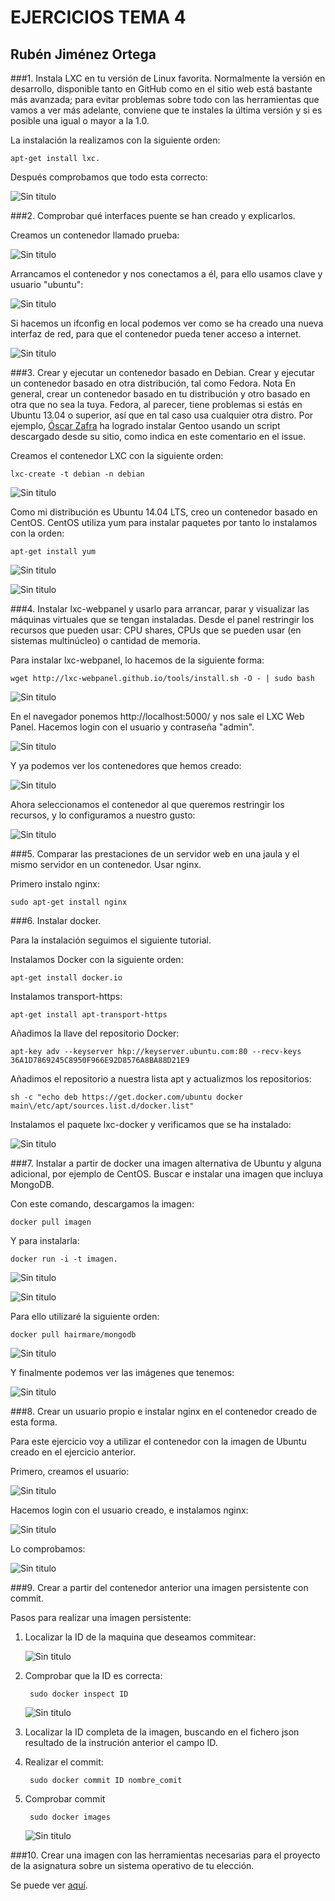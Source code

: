 <h1>EJERCICIOS TEMA 4</h1>
<h2>Rubén Jiménez Ortega</h2>

###1. Instala LXC en tu versión de Linux favorita. Normalmente la versión en desarrollo, disponible tanto en GitHub como en el sitio web está bastante más avanzada; para evitar problemas sobre todo con las herramientas que vamos a ver más adelante, conviene que te instales la última versión y si es posible una igual o mayor a la 1.0.

La instalación la realizamos con la siguiente orden:

    apt-get install lxc.

Después comprobamos que todo esta correcto:

![Sin titulo](Imagenes_T4/1.png)

###2. Comprobar qué interfaces puente se han creado y explicarlos.

Creamos un contenedor llamado prueba:

![Sin titulo](Imagenes_T4/2.png)

Arrancamos el contenedor y nos conectamos a él, para ello usamos clave y usuario "ubuntu":

![Sin titulo](Imagenes_T4/3.png)

Si hacemos un ifconfig en local podemos ver como se ha creado una nueva interfaz de red, para que el contenedor pueda tener acceso a internet.

![Sin titulo](Imagenes_T4/4.png)

###3. Crear y ejecutar un contenedor basado en Debian. Crear y ejecutar un contenedor basado en otra distribución, tal como Fedora. Nota En general, crear un contenedor basado en tu distribución y otro basado en otra que no sea la tuya. Fedora, al parecer, tiene problemas si estás en Ubuntu 13.04 o superior, así que en tal caso usa cualquier otra distro. Por ejemplo, [Óscar Zafra](https://github.com/IV-GII/GII-2013/issues/87#issuecomment-28639976) ha logrado instalar Gentoo usando un script descargado desde su sitio, como indica en este comentario en el issue.

Creamos el contenedor LXC con la siguiente orden:

    lxc-create -t debian -n debian

![Sin titulo](Imagenes_T4/5.png)

Como mi distribución es Ubuntu 14.04 LTS, creo un contenedor basado en CentOS. CentOS utiliza yum para instalar paquetes por tanto lo instalamos con la orden:

    apt-get install yum

![Sin titulo](Imagenes_T4/6.png)

![Sin titulo](Imagenes_T4/7.png)

###4. Instalar lxc-webpanel y usarlo para arrancar, parar y visualizar las máquinas virtuales que se tengan instaladas. Desde el panel restringir los recursos que pueden usar: CPU shares, CPUs que se pueden usar (en sistemas multinúcleo) o cantidad de memoria.

Para instalar lxc-webpanel, lo hacemos de la siguiente forma:

    wget http://lxc-webpanel.github.io/tools/install.sh -O - | sudo bash

![Sin titulo](Imagenes_T4/8.png)

En el navegador ponemos http://localhost:5000/ y nos sale el LXC Web Panel. Hacemos login con el usuario y contraseña "admin".

![Sin titulo](Imagenes_T4/9.png)

Y ya podemos ver los contenedores que hemos creado:

![Sin titulo](Imagenes_T4/10.png)

Ahora seleccionamos el contenedor al que queremos restringir los recursos, y lo configuramos a nuestro gusto:

![Sin titulo](Imagenes_T4/11.png)

###5. Comparar las prestaciones de un servidor web en una jaula y el mismo servidor en un contenedor. Usar nginx.

Primero instalo nginx:

    sudo apt-get install nginx



###6. Instalar docker.

Para la instalación seguimos el siguiente tutorial.

Instalamos Docker con la siguiente orden:

    apt-get install docker.io

Instalamos transport-https:

    apt-get install apt-transport-https

Añadimos la llave del repositorio Docker:

    apt-key adv --keyserver hkp://keyserver.ubuntu.com:80 --recv-keys 36A1D7869245C8950F966E92D8576A8BA88D21E9

Añadimos el repositorio a nuestra lista apt y actualizmos los repositorios:

    sh -c "echo deb https://get.docker.com/ubuntu docker main\/etc/apt/sources.list.d/docker.list"

Instalamos el paquete lxc-docker y verificamos que se ha instalado:

![Sin titulo](Imagenes_T4/12.png)

###7. Instalar a partir de docker una imagen alternativa de Ubuntu y alguna adicional, por ejemplo de CentOS. Buscar e instalar una imagen que incluya MongoDB.

Con este comando, descargamos la imagen:

    docker pull imagen

Y para instalarla:

    docker run -i -t imagen.

![Sin titulo](Imagenes_T4/13.png)

![Sin titulo](Imagenes_T4/14.png)

Para ello utilizaré la siguiente orden:

    docker pull hairmare/mongodb

![Sin titulo](Imagenes_T4/15.png)

Y finalmente podemos ver las imágenes que tenemos:

![Sin titulo](Imagenes_T4/16.png)

###8. Crear un usuario propio e instalar nginx en el contenedor creado de esta forma.

Para este ejercicio voy a utilizar el contenedor con la imagen de Ubuntu creado en el ejercicio anterior.

Primero, creamos el usuario:

![Sin titulo](Imagenes_T4/17.png)

Hacemos login con el usuario creado, e instalamos nginx:

![Sin titulo](Imagenes_T4/18.png)

Lo comprobamos:

![Sin titulo](Imagenes_T4/19.png)

###9. Crear a partir del contenedor anterior una imagen persistente con commit.

Pasos para realizar una imagen persistente:

1. Localizar la ID de la maquina que deseamos commitear:

    ![Sin titulo](Imagenes_T4/20.png)

2. Comprobar que la ID es correcta:

        sudo docker inspect ID  

    ![Sin titulo](Imagenes_T4/21.png)

3. Localizar la ID completa de la imagen, buscando en el fichero json resultado de la instrución anterior el campo ID.

4. Realizar el commit:

        sudo docker commit ID nombre_comit

5. Comprobar commit

        sudo docker images

    ![Sin titulo](Imagenes_T4/22.png)


###10. Crear una imagen con las herramientas necesarias para el proyecto de la asignatura sobre un sistema operativo de tu elección.

Se puede ver [aquí](https://github.com/rubenjo7/IV#entorno-de-pruebas).

